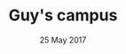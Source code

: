 ---
title: Guy's campus
creator: KiloCharlieLima
licence: CC BY-SA 4.0
image-url: https://en.wikipedia.org/wiki/Guy%27s_Campus#/media/File:Hodgkin_Building_2,_Guy's_Campus.jpg
date: 25 May 2017
layout: exhibit
tags: campus, day
---